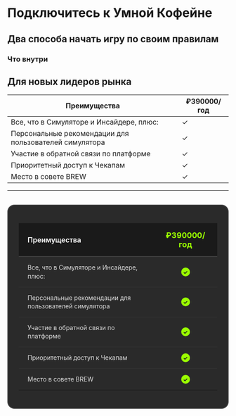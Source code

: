 # Подключитесь к Умной Кофейне

## Два способа начать игру по своим правилам

<MembershipCards />

### Что внутри

<TariffFeatures />

## Для новых лидеров рынка

| Преимущества                                           | ₽390000/год |
| ------------------------------------------------------ | ----------- |
| Все, что в Симуляторе и Инсайдере, плюс:               | ✓           |
| Персональные рекомендации для пользователей симулятора | ✓           |
| Участие в обратной связи по платформе                  | ✓           |
| Приоритетный доступ к Чекапам                          | ✓           |
| Место в совете BREW                                    | ✓           |

---

<style>
.enterprise-table {
  background: #2a2a2a;
  border-radius: 16px;
  border: 2px solid #404040;
  padding: 24px;
  margin: 32px 0;
}

.enterprise-table table {
  width: 100%;
  border-collapse: collapse;
  background: transparent;
}

.enterprise-table th {
  background: #1a1a1a;
  color: #ffffff;
  padding: 16px 20px;
  text-align: left;
  font-weight: 600;
  font-size: 16px;
  border-bottom: 2px solid #404040;
}

.enterprise-table th:last-child {
  text-align: center;
  color: #9aff00;
  font-size: 18px;
  font-weight: 700;
}

.enterprise-table td {
  padding: 14px 20px;
  color: #e0e0e0;
  border-bottom: 1px solid #333333;
  vertical-align: middle;
}

.enterprise-table td:first-child {
  font-size: 14px;
  line-height: 1.4;
}

.enterprise-table td:last-child {
  text-align: center;
  color: #9aff00;
  font-size: 18px;
  font-weight: 600;
}

.enterprise-table tr:last-child td {
  border-bottom: none;
}

.enterprise-table tr:hover {
  background: rgba(154, 255, 0, 0.05);
}

.checkmark {
  display: inline-block;
  width: 20px;
  height: 20px;
  background: #9aff00;
  border-radius: 50%;
  position: relative;
}

.checkmark::after {
  content: '✓';
  position: absolute;
  left: 50%;
  top: 50%;
  transform: translate(-50%, -50%);
  color: #1a1a1a;
  font-weight: bold;
  font-size: 12px;
}
</style>

<div class="enterprise-table">
  <table>
    <thead>
      <tr>
        <th>Преимущества</th>
        <th>₽390000/год</th>
      </tr>
    </thead>
    <tbody>
      <tr>
        <td>Все, что в Симуляторе и Инсайдере, плюс:</td>
        <td><span class="checkmark"></span></td>
      </tr>
      <tr>
        <td>Персональные рекомендации для пользователей симулятора</td>
        <td><span class="checkmark"></span></td>
      </tr>
      <tr>
        <td>Участие в обратной связи по платформе</td>
        <td><span class="checkmark"></span></td>
      </tr>
      <tr>
        <td>Приоритетный доступ к Чекапам</td>
        <td><span class="checkmark"></span></td>
      </tr>
      <tr>
        <td>Место в совете BREW</td>
        <td><span class="checkmark"></span></td>
      </tr>
    </tbody>
  </table>
</div>
